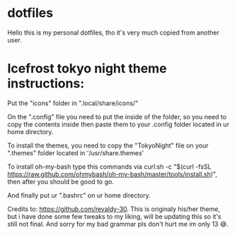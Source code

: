 # dotfiles
Hello this is my personal dotfiles, tho it's very much copied from another user.

# Icefrost tokyo night theme instructions:

Put the "icons" folder in ".local/share/icons/"

On the ".config" file you need to put the inside of the folder, so you need to copy the contents inside then paste them to your .config folder located in ur home directory.

To install the themes, you need to copy the "TokyoNight" file on your ".themes" folder located in '/usr/share.themes'

To install oh-my-bash type this commands via curl:sh -c "$(curl -fsSL https://raw.github.com/ohmybash/oh-my-bash/master/tools/install.sh)", then after you should be good to go.

And finally put ur ".bashrc" on ur home directory.

Credits to: https://github.com/revaldy-30. This is originaly his/her theme, but i have done some few tweaks to my liking, will be updating this so it's still not final. And sorry for my bad grammar pls don't hurt me im only 13 😅️.
